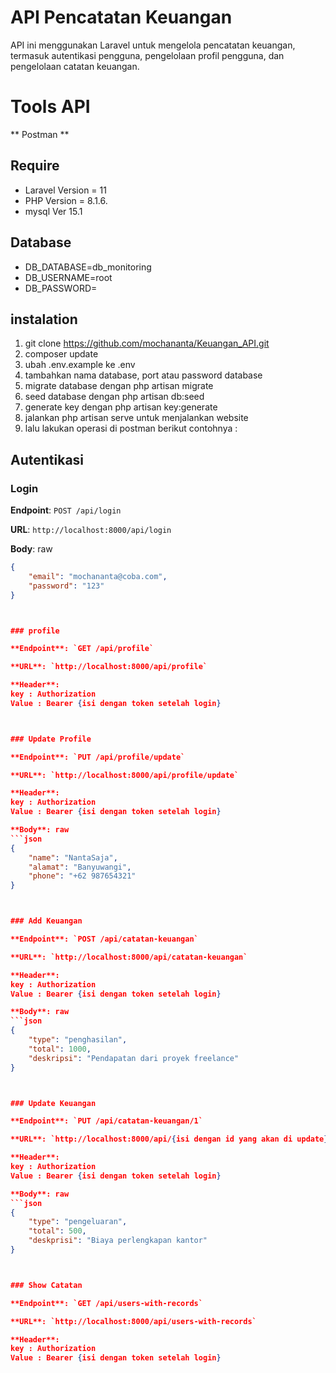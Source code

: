 # API Pencatatan Keuangan
API ini menggunakan Laravel untuk mengelola pencatatan keuangan, termasuk autentikasi pengguna, pengelolaan profil pengguna, dan pengelolaan catatan keuangan.

# Tools API 
** Postman **

## Require
- Laravel Version = 11
- PHP Version = 8.1.6.
- mysql  Ver 15.1

## Database
- DB_DATABASE=db_monitoring
- DB_USERNAME=root
- DB_PASSWORD=

## instalation
1. git clone https://github.com/mochananta/Keuangan_API.git
2. composer update
3. ubah .env.example ke .env
4. tambahkan nama database, port atau password database
5. migrate database dengan php artisan migrate
6. seed database dengan php artisan db:seed
7. generate key dengan php artisan key:generate
8. jalankan php artisan serve untuk menjalankan website
9. lalu lakukan operasi di postman berikut contohnya :
## Autentikasi


### Login

**Endpoint**: `POST /api/login`

**URL**: `http://localhost:8000/api/login`

**Body**: raw
```json
{
    "email": "mochananta@coba.com",
    "password": "123"
}



### profile

**Endpoint**: `GET /api/profile`

**URL**: `http://localhost:8000/api/profile`

**Header**:
key : Authorization
Value : Bearer {isi dengan token setelah login}



### Update Profile

**Endpoint**: `PUT /api/profile/update`

**URL**: `http://localhost:8000/api/profile/update`

**Header**:
key : Authorization
Value : Bearer {isi dengan token setelah login}

**Body**: raw
```json
{
    "name": "NantaSaja",
    "alamat": "Banyuwangi",
    "phone": "+62 987654321"
}



### Add Keuangan

**Endpoint**: `POST /api/catatan-keuangan`

**URL**: `http://localhost:8000/api/catatan-keuangan`

**Header**:
key : Authorization
Value : Bearer {isi dengan token setelah login}

**Body**: raw
```json
{
    "type": "penghasilan",
    "total": 1000,
    "deskripsi": "Pendapatan dari proyek freelance"
}



### Update Keuangan

**Endpoint**: `PUT /api/catatan-keuangan/1`

**URL**: `http://localhost:8000/api/{isi dengan id yang akan di update}`

**Header**:
key : Authorization
Value : Bearer {isi dengan token setelah login}

**Body**: raw
```json
{
    "type": "pengeluaran",
    "total": 500,
    "deskprisi": "Biaya perlengkapan kantor"
}



### Show Catatan

**Endpoint**: `GET /api/users-with-records`

**URL**: `http://localhost:8000/api/users-with-records`

**Header**:
key : Authorization
Value : Bearer {isi dengan token setelah login}


